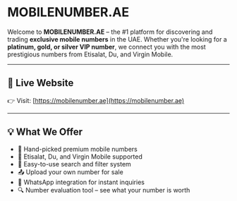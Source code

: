 # MOBILENUMBER.AE

Welcome to **MOBILENUMBER.AE** – the #1 platform for discovering and trading **exclusive mobile numbers** in the UAE. Whether you're looking for a **platinum, gold, or silver VIP number**, we connect you with the most prestigious numbers from Etisalat, Du, and Virgin Mobile.

---

## 🚀 Live Website

👉 Visit: [https://mobilenumber.ae](https://mobilenumber.ae)

---

## 💡 What We Offer

- 🎯 Hand-picked premium mobile numbers
- 📱 Etisalat, Du, and Virgin Mobile supported
- 🛒 Easy-to-use search and filter system
- 📤 Upload your own number for sale
- 💬 WhatsApp integration for instant inquiries
- 🔍 Number evaluation tool – see what your number is worth
